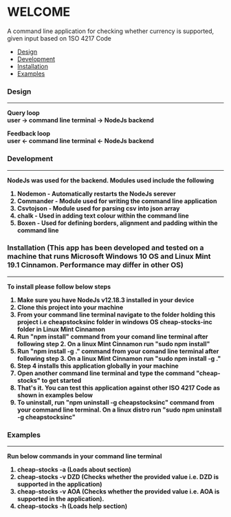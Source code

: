 <h1><b>WELCOME</b></h1>
<p> A command line application for checking whether currency is supported, given input based on 1SO 4217 Code</p>
<ul>
<li><a href="#design">Design</a></li>
<li><a href="#development">Development</a></li>
<li><a href="#installation">Installation</a></li>
<li><a href="#examples">Examples</a></li>
</ul>

<h3 id="design"><b>Design</b></h3>
<hr>

<p>


<b>Query loop<b><br>
user &rarr; command line terminal &rarr; NodeJs backend 

<b>Feedback loop</b><br>
user &larr; command line terminal &larr; NodeJs backend 


</p>


<h3 id="development"><b>Development</b></h3>
<hr>
<p>
NodeJs was used for the backend.
Modules used include the following
<ol>
<li> Nodemon - Automatically restarts the NodeJs serever</li>
<li> Commander - Module used for writing the command line application</li>
<li>Csvtojson - Module used for parsing csv into json array </li>
<li>chalk - Used in adding text colour within the command line </li>
<li>Boxen - Used for defining borders, alignment and padding within the command line </li>
</ol>
</p>
<h3 id="installation"><b>Installation (This app has been developed and tested on a machine that runs Microsoft Windows 10 OS and Linux Mint 19.1 Cinnamon. Performance may differ in other OS) </b></h3>

<hr>

<p>To install please follow below steps

<ol>
<li>Make sure you have NodeJs v12.18.3 installed in your device</li>
<li>Clone this project into your machine</li>
<li>From your command line terminal navigate to the folder holding this project i.e cheapstocksinc folder in windows OS cheap-stocks-inc folder in Linux Mint Cinnamon</li>
<li>Run "npm install" command from your comand line terminal after following step 2. On a linux Mint Cinnamon run "sudo npm install"</li>
<li>Run "npm install -g ." command from your comand line terminal after following step 3. On a linux Mint Cinnamon run "sudo npm install -g ."</li>
<li>Step 4 installs this application globally in your machine</li>
<li>Open another command line terminal and type the command "cheap-stocks" to get started</li>
<li>That's it. You can test this application against other ISO 4217 Code as shown in examples below </li>
<li>To uninstall, run "npm uninstall -g cheapstocksinc" command from your command line terminal. On a linux distro run "sudo npm uninstall -g cheapstocksinc"</li>
</ol>


</p>

<h3 id="examples"><b>Examples</b></h3>

<hr>

<p>Run below commands in your command line terminal <ol>
<li>cheap-stocks -a      (Loads about section)</li>
<li>cheap-stocks -v DZD  (Checks whether the provided value i.e. DZD is supported in the application)</li>
<li>cheap-stocks -v AOA  (Checks whether the provided value i.e. AOA is supported in the application).</li>
<li>cheap-stocks -h      (Loads help section)</li>
</ol> </p>
